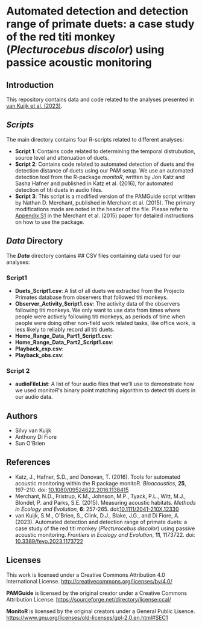 # Automated detection and detection range of primate duets: a case study of the red titi monkey (*Plecturocebus discolor*) using passice acoustic monitoring


## Introduction
This repository contains data and code related to the analyses presented in <a href="https://www.frontiersin.org/articles/10.3389/fevo.2023.1173722/full">van Kuijk et al. (2023)</a>.  

## ***Scripts*** 
The main directory contains four R-scripts related to different analyses:
- **Script 1**: Contains code related to determining the temporal distrubution, source level and attenuation of duets.
- **Script 2**: Contains code related to automated detection of duets and the detection distance of duets using our PAM setup. We use an automated detection tool from the R-package *monitoR*, written by Jon Katz and Sasha Hafner and published in Katz et al. (2016), for automated detection of titi duets in audio files.
- **Script 3**: This script is a modified version of the PAMGuide script written by Nathan D. Merchant, published in Merchant et al. (2015). The primary modifications made are noted in the header of the file. Please refer to [Appendix S1](https://besjournals-onlinelibrary-wiley-com.ezproxy.lib.utexas.edu/action/downloadSupplement?doi=10.1111%2F2041-210X.12330&file=mee312330-sup-0001-AppendixS1.pdf) in the Merchant et al. (2015) paper for detailed instructions on how to use the package.


## ***Data*** Directory
The ***Data*** directory contains ## CSV files containing data used for our analyses:
### **Script1**
- **Duets_Script1.csv**: A list of all duets we extracted from the Projecto Primates database from observers that followed titi monkeys.
- **Observer_Activity_Script1.csv**: The activity data of the observers following titi monkeys. We only want to use data from times where people were actively following titi monkeys, as periods of time when people were doing other non-field work related tasks, like office work, is less likely to reliably record all titi duets.
- **Home_Range_Data_Part1_Script1.csv**: 
- **Home_Range_Data_Part2_Script1.csv**: 
- **Playback_exp.csv**:
- **Playback_obs.csv**:
### **Script 2**
- **audioFileList**: A list of four audio files that we'll use to demonstrate how we used *monitoR*'s binary point matching algorithm to detect titi duets in our audio data. 


## Authors
- Silvy van Kuijk
- Anthony Di Fiore
- Sun O'Brien

## References
- Katz, J., Hafner, S.D., and Donovan, T. (2016). Tools for automated acoustic monitoring within the R package monitoR. *Bioacoustics*, **25**, 197–210. doi: [10.1080/09524622.2016.1138415](10.1080/09524622.2016.1138415)
- Merchant, N.D., Fristrup, K.M., Johnson, M.P., Tyack, P.L., Witt, M.J., Blondel, P. and Parks, S.E. (2015). Measuring acoustic habitats. *Methods in Ecology and Evolution*, **6**: 257-265. doi:[10.1111/2041-210X.12330](https://doi.org/10.1111/2041-210X.12330)
- van Kuijk, S.M., O'Brien, S., Clink, D.J., Blake, J.G., and Di Fiore, A. (2023). Automated detection and detection range of primate duets: a case study of the red titi monkey (*Plecturocebus discolor*) using passive acoustic monitoring. *Frontiers in Ecology and Evolution*, **11**, 1173722. doi: [10.3389/fevo.2023.1173722](https://doi.org/10.3389/fevo.2023.1173722)

## Licenses
This work is licensed under a Creative Commons Attribution 4.0 International License. http://creativecommons.org/licenses/by/4.0/

**PAMGuide** is licensed by the original creator under a Creative Commons Attribution License. https://sourceforge.net/directory/license:ccal/

**MonitoR** is licensed by the original creators under a General Public Lisence. https://www.gnu.org/licenses/old-licenses/gpl-2.0.en.html#SEC1
